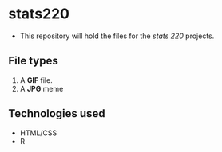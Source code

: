 # stats220

- This repository will hold the files for the *stats 220* projects.

## File types
1. A **GIF** file.
2. A **JPG** meme

## Technologies used
- HTML/CSS
- R
